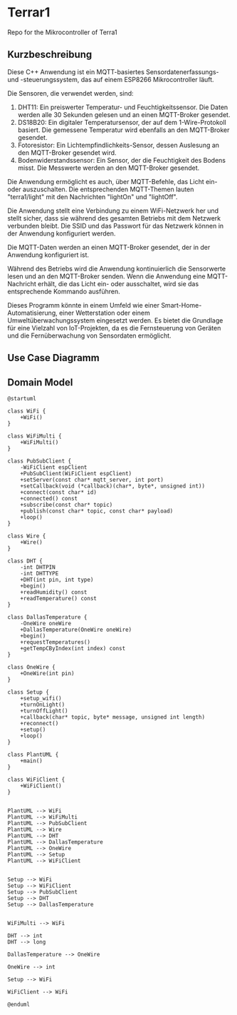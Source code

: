 # Terrar1

Repo for the Mikrocontroller of Terra1

## Kurzbeschreibung

Diese C++ Anwendung ist ein MQTT-basiertes Sensordatenerfassungs- und -steuerungssystem, das auf einem ESP8266 Mikrocontroller läuft.

Die Sensoren, die verwendet werden, sind:

1. DHT11: Ein preiswerter Temperatur- und Feuchtigkeitssensor. Die Daten werden alle 30 Sekunden gelesen und an einen MQTT-Broker gesendet.
2. DS18B20: Ein digitaler Temperatursensor, der auf dem 1-Wire-Protokoll basiert. Die gemessene Temperatur wird ebenfalls an den MQTT-Broker gesendet.
3. Fotoresistor: Ein Lichtempfindlichkeits-Sensor, dessen Auslesung an den MQTT-Broker gesendet wird.
4. Bodenwiderstandssensor: Ein Sensor, der die Feuchtigkeit des Bodens misst. Die Messwerte werden an den MQTT-Broker gesendet.

Die Anwendung ermöglicht es auch, über MQTT-Befehle, das Licht ein- oder auszuschalten. Die entsprechenden MQTT-Themen lauten "terra1/light" mit den Nachrichten "lightOn" und "lightOff".

Die Anwendung stellt eine Verbindung zu einem WiFi-Netzwerk her und stellt sicher, dass sie während des gesamten Betriebs mit dem Netzwerk verbunden bleibt. Die SSID und das Passwort für das Netzwerk können in der Anwendung konfiguriert werden.

Die MQTT-Daten werden an einen MQTT-Broker gesendet, der in der Anwendung konfiguriert ist.

Während des Betriebs wird die Anwendung kontinuierlich die Sensorwerte lesen und an den MQTT-Broker senden. Wenn die Anwendung eine MQTT-Nachricht erhält, die das Licht ein- oder ausschaltet, wird sie das entsprechende Kommando ausführen.

Dieses Programm könnte in einem Umfeld wie einer Smart-Home-Automatisierung, einer Wetterstation oder einem Umweltüberwachungssystem eingesetzt werden. Es bietet die Grundlage für eine Vielzahl von IoT-Projekten, da es die Fernsteuerung von Geräten und die Fernüberwachung von Sensordaten ermöglicht.

## Use Case Diagramm


## Domain Model

```plantuml
@startuml

class WiFi {
    +WiFi()
}

class WiFiMulti {
    +WiFiMulti()
}

class PubSubClient {
    -WiFiClient espClient
    +PubSubClient(WiFiClient espClient)
    +setServer(const char* mqtt_server, int port)
    +setCallback(void (*callback)(char*, byte*, unsigned int))
    +connect(const char* id)
    +connected() const
    +subscribe(const char* topic)
    +publish(const char* topic, const char* payload)
    +loop()
}

class Wire {
    +Wire()
}

class DHT {
    -int DHTPIN
    -int DHTTYPE
    +DHT(int pin, int type)
    +begin()
    +readHumidity() const
    +readTemperature() const
}

class DallasTemperature {
    -OneWire oneWire
    +DallasTemperature(OneWire oneWire)
    +begin()
    +requestTemperatures()
    +getTempCByIndex(int index) const
}

class OneWire {
    +OneWire(int pin)
}

class Setup {
    +setup_wifi()
    +turnOnLight()
    +turnOffLight()
    +callback(char* topic, byte* message, unsigned int length)
    +reconnect()
    +setup()
    +loop()
}

class PlantUML {
    +main()
}

class WiFiClient {
    +WiFiClient()
}


PlantUML --> WiFi
PlantUML --> WiFiMulti
PlantUML --> PubSubClient
PlantUML --> Wire
PlantUML --> DHT
PlantUML --> DallasTemperature
PlantUML --> OneWire
PlantUML --> Setup
PlantUML --> WiFiClient


Setup --> WiFi
Setup --> WiFiClient
Setup --> PubSubClient
Setup --> DHT
Setup --> DallasTemperature


WiFiMulti --> WiFi

DHT --> int
DHT --> long

DallasTemperature --> OneWire

OneWire --> int

Setup --> WiFi

WiFiClient --> WiFi

@enduml
```